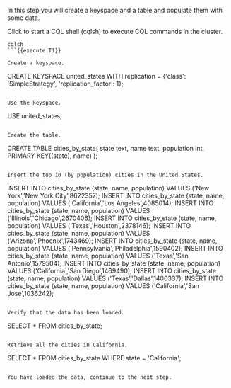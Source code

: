 In this step you will create a keyspace and a table and populate them with some data.

Click to start a CQL shell (cqlsh) to execute CQL commands in the cluster.
```
cqlsh
```{{execute T1}}

Create a keyspace.
```
CREATE KEYSPACE united_states WITH replication = {'class': 'SimpleStrategy', 'replication_factor': 1};
```{{execute T1}}

Use the keyspace.
```
USE united_states;
```{{execute T1}}

Create the table.
```
CREATE TABLE cities_by_state(
    state text,
    name text,
    population int,
    PRIMARY KEY((state), name)
);
```{{execute T1}}

Insert the top 10 (by population) cities in the United States.
```
INSERT INTO cities_by_state (state, name, population) 
  VALUES ('New York','New York City',8622357);
INSERT INTO cities_by_state (state, name, population) 
  VALUES ('California','Los Angeles',4085014);
INSERT INTO cities_by_state (state, name, population) 
  VALUES ('Illinois','Chicago',2670406);
INSERT INTO cities_by_state (state, name, population) 
  VALUES ('Texas','Houston',2378146);
INSERT INTO cities_by_state (state, name, population) 
  VALUES ('Arizona','Phoenix',1743469);
INSERT INTO cities_by_state (state, name, population) 
  VALUES ('Pennsylvania','Philadelphia',1590402);
INSERT INTO cities_by_state (state, name, population) 
  VALUES ('Texas','San Antonio',1579504);
INSERT INTO cities_by_state (state, name, population) 
  VALUES ('California','San Diego',1469490);
INSERT INTO cities_by_state (state, name, population) 
  VALUES ('Texas','Dallas',1400337);
INSERT INTO cities_by_state (state, name, population) 
  VALUES ('California','San Jose',1036242);
```{{execute T1}}

Verify that the data has been loaded.
```
SELECT * FROM cities_by_state;
```{{execute T1}}

Retrieve all the cities in California.
```
SELECT * FROM cities_by_state WHERE state = 'California';
```{{execute T1}}

You have loaded the data, continue to the next step.